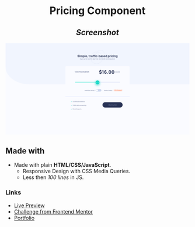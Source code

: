 # <center>Pricing Component</center>

## <center>_Screenshot_</center>

![App Photo](./app.png)

## Made with

- Made with plain **HTML/CSS/JavaScript**.
  - Responsive Design with CSS Media Queries.
  - Less then _100 lines_ in JS.

### Links

- [Live Preview](https://eucaue.github.io/pricing-component/)
- [Challenge from Frontend Mentor](https://www.frontendmentor.io/challenges/interactive-pricing-component-t0m8PIyY8)
- [Portfolio](https://portfolio-caue-souza.vercel.app/)
